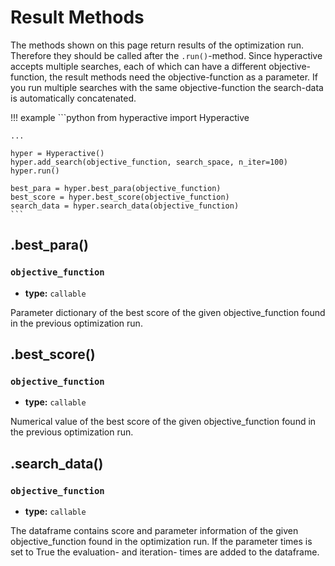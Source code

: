 # Result Methods

The methods shown on this page return results of the optimization run. Therefore they should be called after the `.run()`-method. Since hyperactive accepts multiple searches, each of which can have a different objective-function, the result methods need the objective-function as a parameter. If you run multiple searches with the same objective-function the search-data is automatically concatenated.

!!! example
    ```python
    from hyperactive import Hyperactive

    ...

    hyper = Hyperactive()
    hyper.add_search(objective_function, search_space, n_iter=100)
    hyper.run()

    best_para = hyper.best_para(objective_function)
    best_score = hyper.best_score(objective_function)
    search_data = hyper.search_data(objective_function)
    ```

## .best_para()

### `objective_function`

- **type:** `callable`

Parameter dictionary of the best score of the given objective_function found in the previous optimization run.


## .best_score()

### `objective_function`

- **type:** `callable`

Numerical value of the best score of the given objective_function found in the previous optimization run.


## .search_data()

### `objective_function`

- **type:** `callable`

The dataframe contains score and parameter information of the given objective_function found in the optimization run. If the parameter times is set to True the evaluation- and iteration- times are added to the dataframe.